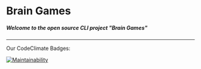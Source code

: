 # Brain Games

##### Welcome to the open source <i>CLI</i> project "Brain Games"

---

Our CodeClimate Badges:

[![Maintainability](https://api.codeclimate.com/v1/badges/d8b68a3c279068cd729c/maintainability)](https://codeclimate.com/github/denisgrabina/frontend-project-lvl1/maintainability)

